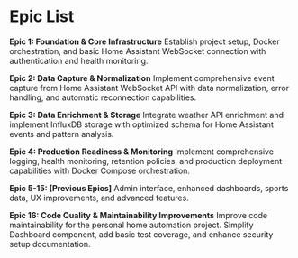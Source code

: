 # Epic List

**Epic 1: Foundation & Core Infrastructure**
Establish project setup, Docker orchestration, and basic Home Assistant WebSocket connection with authentication and health monitoring.

**Epic 2: Data Capture & Normalization**
Implement comprehensive event capture from Home Assistant WebSocket API with data normalization, error handling, and automatic reconnection capabilities.

**Epic 3: Data Enrichment & Storage**
Integrate weather API enrichment and implement InfluxDB storage with optimized schema for Home Assistant events and pattern analysis.

**Epic 4: Production Readiness & Monitoring**
Implement comprehensive logging, health monitoring, retention policies, and production deployment capabilities with Docker Compose orchestration.

**Epic 5-15: [Previous Epics]**
Admin interface, enhanced dashboards, sports data, UX improvements, and advanced features.

**Epic 16: Code Quality & Maintainability Improvements**
Improve code maintainability for the personal home automation project. Simplify Dashboard component, add basic test coverage, and enhance security setup documentation.

